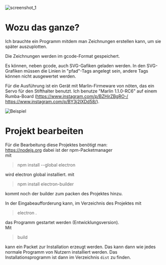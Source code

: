 ![screenshot_1](https://github.com/polygontwist/splinewriter/blob/master/work/screenshot1.png)

# Wozu das ganze?

Ich brauchte ein Programm mitdem man Zeichnungen erstellen kann, um sie später auszuplotten.

Die Zeichnungen werden im gcode-Format gespeichert.

Es können, neben gcode, auch SVG-Gafiken geladen werden. In den SVG-Grafiken müssen die Linien in "pfad"-Tags angelegt sein, andere Tags können nicht ausgewertet werden.

Für die Ausführung ist ein Gerät mit Marlin-Firmeware von nöten, das ein Servo für den Stifthalter benutzt.
Ich benutze "Marlin 1.1.0-RC6" auf einem Rumba-Board (https://www.instagram.com/p/BZHirZBgRO-/ https://www.instagram.com/p/BY3j2lXDd58/).

![Beispiel](https://github.com/polygontwist/splinewriter/blob/master/exampel/tiger.jpg)

# Projekt bearbeiten

Für die Bearbeitung diese Projektes benötigt man:<br>
https://nodejs.org dabei ist der npm-Packetmanager<br>
mit<br>
> npm install --global electron

wird electron global installiert.
mit<br>
> npm install electron-builder

kommt noch der builder zum packen des Projektes hinzu.

In der Eingabeaufforderung kann, im Verzeichnis des Projektes mit<br>
> electron .

das Programm gestartet werden (Entwicklungsversion).<br>
Mit<br>
> build

kann ein Packet zur Installation erzeugt werden.
Das kann dann wie jedes normale Programm von Nutzern installiert werden. 
Das Installationsprogramm ist dann im Verzeichnis `dist` zu finden.


